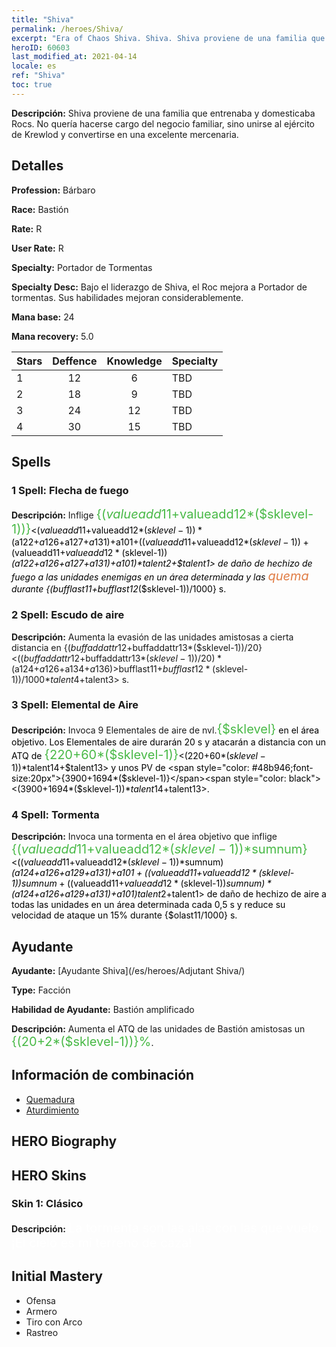 ```yaml
---
title: "Shiva"
permalink: /heroes/Shiva/
excerpt: "Era of Chaos Shiva. Shiva. Shiva proviene de una familia que entrenaba y domesticaba Rocs. No quería hacerse cargo del negocio familiar, sino unirse al ejército de Krewlod y convertirse en una excelente mercenaria."
heroID: 60603
last_modified_at: 2021-04-14
locale: es
ref: "Shiva"
toc: true
---
```

 **Descripción:** Shiva proviene de una familia que entrenaba y domesticaba Rocs. No quería hacerse cargo del negocio familiar, sino unirse al ejército de Krewlod y convertirse en una excelente mercenaria.
## Detalles
 **Profession:** Bárbaro

 **Race:** Bastión

 **Rate:** R

 **User Rate:** R

 **Specialty:** Portador de Tormentas

 **Specialty Desc:** Bajo el liderazgo de Shiva, el Roc mejora a Portador de tormentas. Sus habilidades mejoran considerablemente.

 **Mana base:** 24

 **Mana recovery:** 5.0


  | Stars   |    Deffence    |    Knowledge   |      Specialty     |
  |---------|:---------------:|:---------------:|--------------------|
  |    1    | 12 | 6 | TBD |
  |    2    | 18 | 9 | TBD |
  |    3    | 24 | 12 | TBD |
  |    4    | 30 | 15 | TBD |

## Spells
### 1 Spell: Flecha de fuego
 **Descripción:** Inflige <span style="color: #48b946;font-size:20px">{($valueadd11+$valueadd12*($sklevel-1))}</span><span style="color: black"><($valueadd11+$valueadd12*($sklevel-1))*($a122+$a126+$a127+$a131)+$a101+(($valueadd11+$valueadd12*($sklevel-1))+($valueadd11+$valueadd12*($sklevel-1))*($a122+$a126+$a127+$a131)+$a101)*$talent2+$talent1> de daño de hechizo de fuego a las unidades enemigas en un área determinada y las <span style="color: #e07c44;font-size:20px">quema</span><span style="color: black"> durante {($bufflast11+$bufflast12*($sklevel-1))/1000} s.

### 2 Spell: Escudo de aire
 **Descripción:** Aumenta la evasión de las unidades amistosas a cierta distancia en {($buffaddattr12+$buffaddattr13*($sklevel-1))/20}<(($buffaddattr12+$buffaddattr13*($sklevel-1))/20)*($a124+$a126+$a134+$a136)>% y les concede inmunidad al daño de hechizos de aire durante <span style="color: #48b946;font-size:20px">{($bufflast11+$bufflast12*($sklevel-1))/1000}</span><span style="color: black"><($bufflast11+$bufflast12*($sklevel-1))/1000*$talent4+$talent3> s.

### 3 Spell: Elemental de Aire
 **Descripción:** Invoca 9 Elementales de aire de nvl.<span style="color: #48b946;font-size:20px">{$sklevel}</span><span style="color: black"> en el área objetivo. Los Elementales de aire durarán 20 s y atacarán a distancia con un ATQ de <span style="color: #48b946;font-size:20px">{220+60*($sklevel-1)}</span><span style="color: black"><(220+60*($sklevel-1))*$talent14+$talent13> y unos PV de <span style="color: #48b946;font-size:20px">{3900+1694*($sklevel-1)}</span><span style="color: black"><(3900+1694*($sklevel-1))*$talent14+$talent13>.

### 4 Spell: Tormenta
 **Descripción:** Invoca una tormenta en el área objetivo que inflige <span style="color: #48b946;font-size:20px">{($valueadd11+$valueadd12*($sklevel-1))*$sumnum}</span><span style="color: black"><(($valueadd11+$valueadd12*($sklevel-1))*$sumnum)*($a124+$a126+$a129+$a131)+$a101+(($valueadd11+$valueadd12*($sklevel-1))*$sumnum+(($valueadd11+$valueadd12*($sklevel-1))*$sumnum)*($a124+$a126+$a129+$a131)+$a101)*$talent2+$talent1> de daño de hechizo de aire a todas las unidades en un área determinada cada 0,5 s y reduce su velocidad de ataque un 15% durante {$olast11/1000} s.


## Ayudante

 **Ayudante:**  [Ayudante Shiva](/es/heroes/Adjutant Shiva/) 

 **Type:**  Facción 

 **Habilidad de Ayudante:**  Bastión amplificado 

 **Descripción:** Aumenta el ATQ de las unidades de Bastión amistosas un <span style="color: #48b946;font-size:20px">{(20+2*($sklevel-1))}%</span><span style="color: black">.

## Información de combinación

* [Quemadura](/es/combination/Quemadura/) 
* [Aturdimiento](/es/combination/Aturdimiento/) 

## HERO Biography

## HERO Skins
### Skin 1: **Clásico**

 **Descripción:** <span style="color: #ffffff;font-size:20px">La tormenta son las alas con las que vuelo. ¡El cielo es mi terreno de caza! </span>



## Initial Mastery
   - Ofensa
   - Armero
   - Tiro con Arco
   - Rastreo
